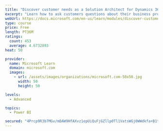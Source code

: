 ```yaml
---
title: "Discover customer needs as a Solution Architect for Dynamics 365 and Power Platform"
excerpt: "Learn how to ask customers questions about their business processes and feature requirements to create a viable solution."
webUrl: https://docs.microsoft.com/en-us/learn/modules/discover-customer-needs/
type: course
price: Free
length: PT36M
ratings:
  count: 453
  average: 4.6732893
heat: 50

provider:
  name: Microsoft Learn
  domain: microsoft.com
  images:
    - url: /assets/images/organizations/microsoft.com-50x50.jpg
      width: 50
      height: 50

levels:
  - Advanced

topics:
  - Power BI

secured: "4Prcp9R3b7MGv/mDAW9HfAXvz1epUiQuFjGZllp0Tl1VatsWGj0WWdkfa+B1tUv3yHVo4sDXSx+yhUdvmcxSHw5TN7OtJxSOvjWDBL+uqE1tGoXK2FVesZiR5Wens7Fn8eJIchz86ppktwz8fPZUR3A3BynumEYssCgPQ7elfTfoSU1dhegw3uy3YKyhQPFfwjR2je2Z0UA7GTRFkRAcIap2pDoUot5vWhIOZO99g47b1uIrE0jnWZGJLd6M2PdUefQ6GDuJKOdsaecd5ZmIaXxOW2GlyS0zG9GkO6Xu3LoRevq0/HpPRoXXS2vbIPoAmCEctr4gzWHV2sUfXVeXuexz8smrynrP4OggJknwylBz+ABA11+6C+NqgDgqhJs0SpkQgmZp3Lw2k5lSxx4sLWyrfjN5dvSpdu82Xae7mzY=;gqWBr591OWCxboGDyTMy3Q=="
---
```


